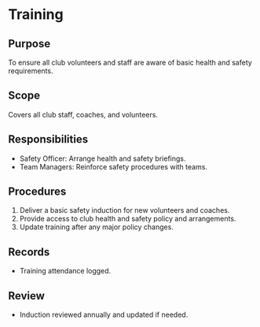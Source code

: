 # Training

## Purpose

To ensure all club volunteers and staff are aware of basic health and safety requirements.

## Scope

Covers all club staff, coaches, and volunteers.

## Responsibilities

- Safety Officer: Arrange health and safety briefings.
- Team Managers: Reinforce safety procedures with teams.

## Procedures

1. Deliver a basic safety induction for new volunteers and coaches.
2. Provide access to club health and safety policy and arrangements.
3. Update training after any major policy changes.

## Records

- Training attendance logged.

## Review

- Induction reviewed annually and updated if needed.
